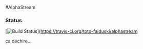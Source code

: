 #AlphaStream

### Status
[![Build Status](https://travis-ci.org/toto-faiduski/alphastream.png)](https://travis-ci.org/toto-faiduski/alphastream

ça déchire...
